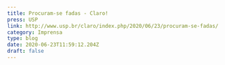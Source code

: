 ```yaml
---
title: Procuram-se fadas - Claro!
press: USP
link: http://www.usp.br/claro/index.php/2020/06/23/procuram-se-fadas/
category: Imprensa
type: blog
date: 2020-06-23T11:59:12.204Z
draft: false
---
```


